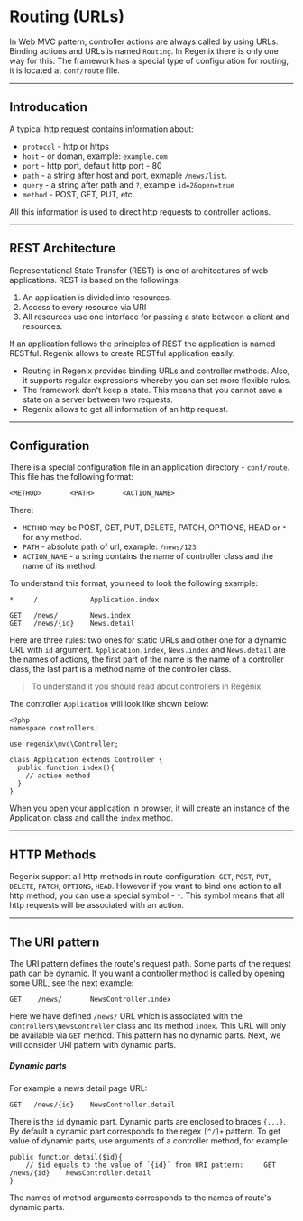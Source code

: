 # Routing (URLs)

In Web MVC pattern, controller actions are always called by using URLs. Binding actions
and URLs is named `Routing`. In Regenix there is only one way for this. The framework
has a special type of configuration for routing, it is located at `conf/route` file.

---

## Introducation

A typical http request contains information about:

+ `protocol` - http or https
+ `host` - or doman, example: `example.com`
+ `port` - http port, default http port - 80
+ `path` - a string after host and port, exmaple `/news/list`.
+ `query` - a string after path and `?`, example `id=2&open=true`
+ `method` - POST, GET, PUT, etc.

All this information is used to direct http requests to controller actions.

---

## REST Architecture

Representational State Transfer (REST) is one of architectures of web applications.
REST is based on the followings:

1. An application is divided into resources.
2. Access to every resource via URI
3. All resources use one interface for passing a state between a client and resources.

If an application follows the principles of REST the application is named RESTful. 
Regenix allows to create RESTful application easily. 

+ Routing in Regenix provides binding URLs and controller methods. Also, it supports regular expressions
  whereby you can set more flexible rules.
+ The framework don't keep a state. This means that you cannot save a state on a server between two requests.
+ Regenix allows to get all information of an http request.

---

## Configuration

There is a special configuration file in an application directory - `conf/route`. This file has the following
format:

    <METHOD>       <PATH>       <ACTION_NAME>

There:

+ `METHOD` may be POST, GET, PUT, DELETE, PATCH, OPTIONS, HEAD or `*` for any method.
+ `PATH` - absolute path of url, example: `/news/123`
+ `ACTION_NAME` - a string contains the name of controller class and the name of its method.

To understand this format, you need to look the following example:

    *     /             Application.index

    GET   /news/        News.index
    GET   /news/{id}    News.detail

Here are three rules: two ones for static URLs and other one for a dynamic URL with `id` argument.
`Application.index`, `News.index` and `News.detail` are the names of actions, the first part of the name
is the name of a controller class, the last part is a method name of the controller class.

> To understand it you should read about controllers in Regenix.

The controller `Application` will look like shown below:

    <?php
    namespace controllers;

    use regenix\mvc\Controller;

    class Application extends Controller {
      public function index(){
        // action method
      }
    }

When you open your application in browser, it will create an instance of the Application class 
and call the `index` method. 

---

## HTTP Methods

Regenix support all http methods in route configuration: `GET`, `POST`, `PUT`, `DELETE`, 
`PATCH`, `OPTIONS`, `HEAD`. However if you want to bind one action to all http method, 
you can use a special symbol - `*`. This symbol means that all http requests will be associated
with an action.

---

## The URI pattern

The URI pattern defines the route's request path. Some parts of the request path can be dynamic.
If you want a controller method is called by opening some URL, see the next example:

    GET    /news/       NewsController.index
     
Here we have defined `/news/` URL which is associated with the `controllers\NewsController` class and
its method `index`. This URL will only be available via `GET` method. This pattern has no dynamic parts.
Next, we will consider URI pattern with dynamic parts.

##### Dynamic parts

For example a news detail page URL:

    GET   /news/{id}    NewsController.detail

There is the `id` dynamic part. Dynamic parts are enclosed to braces `{...}`. By default
a dynamic part corresponds to the regex `[^/]+` pattern. To get value of dynamic parts, use
arguments of a controller method, for example:

    public function detail($id){
        // $id equals to the value of `{id}` from URI pattern:     GET   /news/{id}    NewsController.detail
    }
    
The names of method arguments corresponds to the names of route's dynamic parts.
